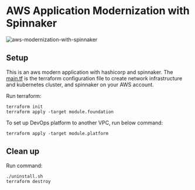 # AWS Application Modernization with Spinnaker

![aws-modernization-with-spinnaker](../../images/aws-modernization-with-spinnaker.png)

## Setup
This is an aws modern application with hashicorp and spinnaker. The [main.tf](main.tf) is the terraform configuration file to create network infrastructure and kubernetes cluster, and spinnaker on your AWS account.

Run terraform:
```
terraform init
terraform apply -target module.foundation
```

To set up DevOps platform to another VPC, run below command:
```
terraform apply -target module.platform
```

## Clean up
Run command:
```
./uninstall.sh
terraform destroy
```
